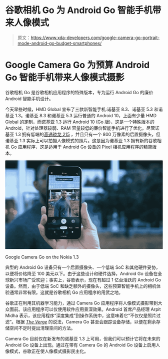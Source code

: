 # 谷歌相机 Go 为 Android Go 智能手机带来人像模式

> 原文：<https://www.xda-developers.com/google-camera-go-portrait-mode-android-go-budget-smartphones/>

# Google Camera Go 为预算 Android Go 智能手机带来人像模式摄影

谷歌相机 Go 是谷歌相机应用程序的特殊版本，专为运行 Android Go 的廉价 Android 智能手机设计。

今天早些时候，HMD Global 宣布了三款新智能手机:诺基亚 8.3、诺基亚 5.3 和诺基亚 1.3。诺基亚 8.3 和诺基亚 5.3 运行普通的 Android 10，上面有少量 HMD Global 的定制，而诺基亚 1.3 运行 Android 10 (Go 版)，这是一个特殊版本的 Android，针对处理器较弱、RAM 容量较低的廉价智能手机进行了优化。尽管诺基亚 1.3 拥有低端的[高通骁龙 215](https://www.xda-developers.com/qualcomm-215-mobile-platform/) ，并且只有一个 800 万像素的后置摄像头，但诺基亚 1.3 实际上可以拍摄人像模式的照片。这是因为诺基亚 1.3 拥有新的谷歌相机 Go 应用程序，这是适用于 Android Go 设备的 Pixel 相机应用程序的精简版本。

 <picture>![Google Camera Go on Nokia 1.3](img/e2bfcd23a55c120f9fc891a282e22ec9.png)</picture> 

Google Camera Go on the Nokia 1.3

典型的 Android Go 设备只有一个后置摄像头、一个低端 SoC 和其他硬件妥协，以便将价格降至 100 美元以下。由于这些设计和硬件选择，Android Go 设备在全球新兴市场广受欢迎；事实上，谷歌表示，现在有超过 1 亿台活跃的 Android Go 设备。然而，由于低端 SoC 和缺乏额外的摄像头，这些预算智能手机上的相机体验通常非常有限。这就是谷歌相机 Go 应用程序的用武之地。

谷歌正在利用其机器学习能力，通过 Camera Go 应用程序将人像模式摄影带到大众面前。该应用程序可以仅使用软件应用景深效果。Android 首席产品经理 Arpit Midha 表示，该应用程序“深度集成”到操作系统中，这意味着它“不仅仅是照片过滤”。根据 [*The Verge*](https://www.theverge.com/2020/3/19/21186489/google-android-go-camera-new-app-portrait-mode-nokia-1-3) 的说法，Camera Go 甚至会跟踪设备存储，以便在剩余存储空间不足时提出清理空间的方法。

Camera Go 目前仅在新发布的诺基亚 1.3 上可用，但我们可以预计它将在未来的 Android Go 设备上出现。通过在带有 Camera Go 的 Android Go 设备上启用人像模式，谷歌正在使人像模式摄影民主化。